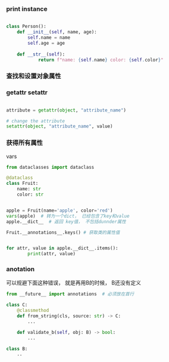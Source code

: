 

### print instance
```python

class Person():
	def __init__(self, name, age):
		self.name = name
		self.age = age
		
	def __str__(self):
			return f"name: {self.name} color: {self.color}"
```

### 查找和设置对象属性
### getattr setattr

```python

attribute = getattr(object, "attribute_name")

# change the attribute 
setattr(object, "attribute_name", value)
```


###  获得所有属性
vars
```python
from dataclasses import dataclass

@dataclass
class Fruit:
	name: str
	color: str


apple = Fruit(name='apple', color='red')
vars(apple)  # 转为一个dict， 已经包含了key和value
apple.__dict__  # 返回 key值， 不包括dunnder属性

Fruit.__annotations__.keys() # 获取类的属性值


for attr, value in apple.__dict__.items():
        print(attr, value)


```


### anotation
可以规避下面这种错误， 就是再用B的时候， B还没有定义

```python
from __future__ import annotations  # 必须放在首行

class C:
    @classmethod
    def from_string(cls, source: str) -> C:
        ...

    def validate_b(self, obj: B) -> bool:
        ...

class B:
	..
```